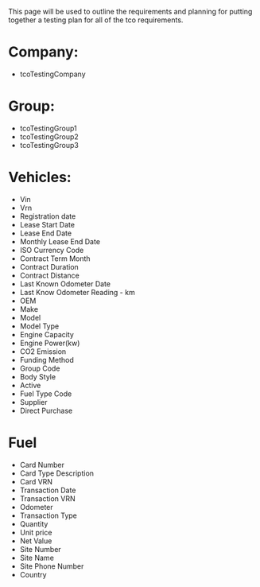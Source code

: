 This page will be used to outline the requirements and planning for putting together a testing plan for all of the tco requirements.

# Company:

- tcoTestingCompany

# Group:

- tcoTestingGroup1
- tcoTestingGroup2
- tcoTestingGroup3

# Vehicles:

- Vin 
- Vrn
- Registration date
- Lease Start Date
- Lease End Date
- Monthly Lease End Date
- ISO Currency Code
- Contract Term Month
- Contract Duration
- Contract Distance
- Last Known Odometer Date
- Last Know Odometer Reading - km
- OEM
- Make
- Model
- Model Type
- Engine Capacity
- Engine Power(kw)
- CO2 Emission
- Funding Method
- Group Code
- Body Style
- Active
- Fuel Type Code
- Supplier
- Direct Purchase

# Fuel 

- Card Number
- Card Type Description
- Card VRN
- Transaction Date
- Transaction VRN
- Odometer
- Transaction Type
- Quantity
- Unit price
- Net Value
- Site Number
- Site Name
- Site Phone Number
- Country

